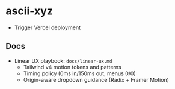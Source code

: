 # ascii-xyz

- Trigger Vercel deployment

## Docs

- Linear UX playbook: `docs/linear-ux.md`
  - Tailwind v4 motion tokens and patterns
  - Timing policy (0ms in/150ms out, menus 0/0)
  - Origin-aware dropdown guidance (Radix + Framer Motion)
